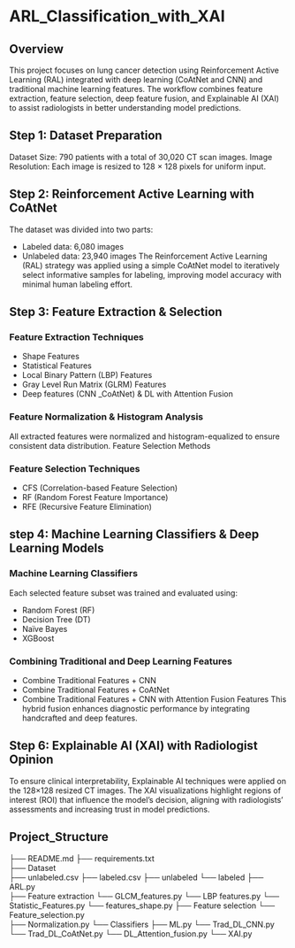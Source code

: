 # ARL_Classification_with_XAI
## Overview

This project focuses on lung cancer detection using Reinforcement Active Learning (RAL) integrated with deep learning (CoAtNet and CNN) and traditional machine learning features.
The workflow combines feature extraction, feature selection, deep feature fusion, and Explainable AI (XAI) to assist radiologists in better understanding model predictions.

## Step 1: Dataset Preparation 
Dataset Size: 790 patients with a total of 30,020 CT scan images.
Image Resolution: Each image is resized to 128 × 128 pixels for uniform input.
## Step 2: Reinforcement Active Learning with CoAtNet
The dataset was divided into two parts:
- Labeled data: 6,080 images
- Unlabeled data: 23,940 images
The Reinforcement Active Learning (RAL) strategy was applied using a simple CoAtNet model to iteratively select informative samples for labeling, improving model accuracy with minimal human labeling effort.
## Step 3: Feature Extraction & Selection 
### Feature Extraction Techniques
- Shape Features
- Statistical Features
- Local Binary Pattern (LBP) Features
- Gray Level Run Matrix (GLRM) Features
- Deep features (CNN _CoAtNet) & DL with Attention Fusion
### Feature Normalization & Histogram Analysis
All extracted features were normalized and histogram-equalized to ensure consistent data distribution.
Feature Selection Methods

### Feature Selection Techniques 
- CFS (Correlation-based Feature Selection)
- RF (Random Forest Feature Importance)
- RFE (Recursive Feature Elimination)

## step 4: Machine Learning Classifiers & Deep Learning Models
###  Machine Learning Classifiers
Each selected feature subset was trained and evaluated using:
- Random Forest (RF)
- Decision Tree (DT)
- Naïve Bayes
- XGBoost
### Combining Traditional and Deep Learning Features
- Combine Traditional Features + CNN
- Combine Traditional Features + CoAtNet
- Combine Traditional Features + CNN with Attention Fusion Features
This hybrid fusion enhances diagnostic performance by integrating handcrafted and deep features.

## Step 6: Explainable AI (XAI) with Radiologist Opinion
To ensure clinical interpretability, Explainable AI techniques were applied on the 128×128 resized CT images.
The XAI visualizations highlight regions of interest (ROI) that influence the model’s decision, aligning with radiologists’ assessments and increasing trust in model predictions.

## Project_Structure

├── README.md
├── requirements.txt  
├── Dataset  
   ├── unlabeled.csv
   ├── labeled.csv
   ├── unlabeled
   └── labeled 
├── ARL.py         
├── Feature extraction
    └── GLCM_features.py
    └── LBP features.py
    └── Statistic_Features.py
    └── features_shape.py
├── Feature selection
    └── Feature_selection.py          
├── Normalization.py
└── Classifiers
    ├── ML.py
    └── Trad_DL_CNN.py
    └── Trad_DL_CoAtNet.py
    └── DL_Attention_fusion.py
└── XAI.py


